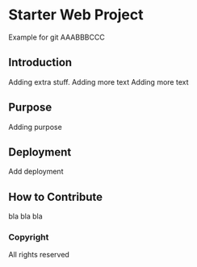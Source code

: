 # Starter Web Project

Example for git
AAABBBCCC

## Introduction

Adding extra stuff.
Adding more text
Adding more text

## Purpose

Adding purpose

## Deployment

Add deployment

## How to Contribute
bla bla bla

### Copyright

All rights reserved